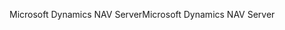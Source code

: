 <span data-ttu-id="32bc4-101">Microsoft Dynamics NAV Server</span><span class="sxs-lookup"><span data-stu-id="32bc4-101">Microsoft Dynamics NAV Server</span></span>